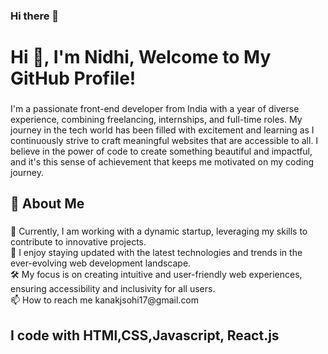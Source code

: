 ### Hi there 👋

<h1 align="left">Hi 👋, I'm Nidhi, Welcome to My GitHub Profile!</h1>

###

<p align="left">I'm a passionate front-end developer from India with a year of diverse experience, combining freelancing, internships, and full-time roles. My journey in the tech world has been filled with excitement and learning as I continuously strive to craft meaningful websites that are accessible to all. I believe in the power of code to create something beautiful and impactful, and it's this sense of achievement that keeps me motivated on my coding journey.</p>

###

<h2 align="left">🚀 About Me</h2>

###

<p align="left">💼 Currently, I am working with a dynamic startup, leveraging my skills to contribute to innovative projects.<br>🌱 I enjoy staying updated with the latest technologies and trends in the ever-evolving web development landscape.<br>🛠️ My focus is on creating intuitive and user-friendly web experiences, ensuring accessibility and inclusivity for all users.<br>📫 How to reach me kanakjsohi17@gmail.com</p>

###

<h2 align="left">I code with HTMl,CSS,Javascript, React.js</h2>

###

<div align="left">
